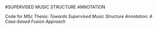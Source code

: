 #SUPERVISED MUSIC STRUCTURE ANNOTATION

Code for MSc Thesis: *Towards Supervised Music Structure Annotation: A Case-based Fusion Approach*

